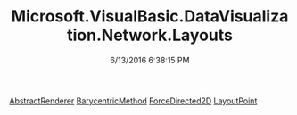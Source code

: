 ﻿---
title: Microsoft.VisualBasic.DataVisualization.Network.Layouts
date: 6/13/2016 6:38:15 PM
---

[AbstractRenderer](T-Microsoft.VisualBasic.DataVisualization.Network.Layouts.AbstractRenderer.html)
[BarycentricMethod](T-Microsoft.VisualBasic.DataVisualization.Network.Layouts.BarycentricMethod.html)
[ForceDirected2D](T-Microsoft.VisualBasic.DataVisualization.Network.Layouts.ForceDirected2D.html)
[LayoutPoint](T-Microsoft.VisualBasic.DataVisualization.Network.Layouts.LayoutPoint.html)

